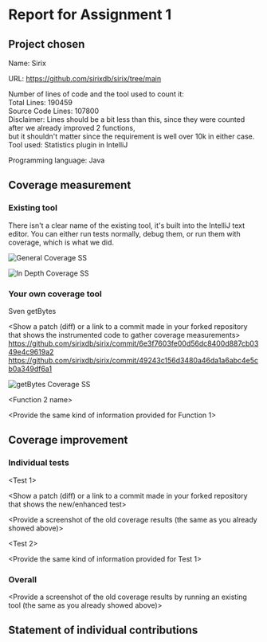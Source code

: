 # Report for Assignment 1

## Project chosen

Name: Sirix

URL: https://github.com/sirixdb/sirix/tree/main

Number of lines of code and the tool used to count it: <br/>
Total Lines: 190459 <br/>
Source Code Lines: 107800 <br/>
Disclaimer: Lines should be a bit less than this, since they were counted after we already improved 2 functions, <br/>
but it shouldn't matter since the requirement is well over 10k in either case. <br/>
Tool used: Statistics plugin in IntelliJ <br/>

Programming language: Java <br/>

## Coverage measurement

### Existing tool

<Inform the name of the existing tool that was executed and how it was executed>

There isn't a clear name of the existing tool, it's built into the IntelliJ text editor.
You can either run tests normally, debug them, or run them with coverage, which is what we did.

<Show the coverage results provided by the existing tool with a screenshot>

![General Coverage SS](https://github.com/Svhnn/sirixFork/tree/main/images/general-coverage-ss.png)

![In Depth Coverage SS](https://github.com/Svhnn/sirixFork/tree/main/images/in-depth-coverage-ss.png)

### Your own coverage tool

<The following is supposed to be repeated for each group member>

<Group member name>
Sven
<Function 1 name>
getBytes

<Show a patch (diff) or a link to a commit made in your forked repository that shows the instrumented code to gather coverage measurements>
https://github.com/sirixdb/sirix/commit/6e3f7603fe00d56dc8400d887cb0349e4c9619a2
https://github.com/sirixdb/sirix/commit/49243c156d3480a46da1a6abc4e5cb0a349df6a1

<Provide a screenshot of the coverage results output by the instrumentation>

![getBytes Coverage SS](https://github.com/Svhnn/sirixFork/tree/main/images/getBytes-coverage-result.png)

<Function 2 name>

<Provide the same kind of information provided for Function 1>

## Coverage improvement

### Individual tests

<The following is supposed to be repeated for each group member>

[//]: # (<Group member name>)

<Test 1>

<Show a patch (diff) or a link to a commit made in your forked repository that shows the new/enhanced test>

<Provide a screenshot of the old coverage results (the same as you already showed above)>

[//]: # (<Provide a screenshot of the new coverage results>)

[//]: # (<State the coverage improvement with a number and elaborate on why the coverage is improved>)

<Test 2>

<Provide the same kind of information provided for Test 1>

### Overall

<Provide a screenshot of the old coverage results by running an existing tool (the same as you already showed above)>

[//]: # (<Provide a screenshot of the new coverage results by running the existing tool using all test modifications made by the group>)

## Statement of individual contributions

[//]: # (<Write what each group member did>)

